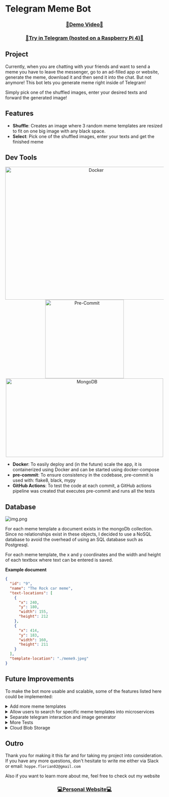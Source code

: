 # Telegram Meme Bot


<h3 align="center"><a href="https://www.youtube.com/watch?v=99mFfEvAQO4">🎥Demo Video🎥</a></h3>

<h3 align="center"><a href="https://t.me/jetbrains_challenge_bot">🤖Try in Telegram (hosted on  a Raspberry Pi 4)🤖</a></h3>

## Project
Currently, when you are chatting with your friends and want to send a meme
you have to leave the messenger, go to an ad-filled app or website, generate the meme, download it
and then send it into the chat. But not anymore! This bot lets you generate meme right inside of Telegram!

Simply pick one of the shuffled images, enter your desired texts and forward the generated image!

## Features

- **Shuffle**: Creates an image where 3 random meme templates are resized to fit on one big image with any black space.
- **Select**: Pick one of the shuffled images, enter your texts and get the finished meme

## Dev Tools
<p align="center">
  <img src="https://logos-world.net/wp-content/uploads/2021/02/Docker-Logo-2015-2017.png" alt="Docker" width="562.5" height="421.875">
<img src="https://pre-commit.com/logo.svg" alt="Pre-Commit" width="250" height="250">
<img src="https://cdn.invicti.com/statics/img/drive/h2jfrvzrbyh1yff2n3wfu2hkqqps6x_uvqo.png" alt="MongoDB" width="500" height="250">
</p>

- **Docker**: To easily deploy and (in the future) scale the app, it is containerized using Docker and can be started
using docker-compose
- **pre-commit**: To ensure consistency in the codebase, pre-commit is used with: flake8, black, mypy
- **GitHub Actions**: To test the code at each commit, a GitHub actions pipeline was created that executes pre-commit
and runs all the tests

## Database
![img.png](https://upload.wikimedia.org/wikipedia/commons/9/93/MongoDB_Logo.svg)

For each meme template a document exists in the mongoDb collection. Since no relationships
exist in these objects, I decided to use a NoSQL database to avoid the overhead of using an SQL database such as Postgresql.

For each meme template, the x and y coordinates and the width and height of each
textbox where text can be entered is saved.

**Example document**


```json
{
  "id": "9",
  "name": "The Rock car meme",
  "text-locations": [
    {
      "x": 240,
      "y": 180,
      "width": 155,
      "height": 212
    },
    {
      "x": 414,
      "y": 183,
      "width": 160,
      "height": 211
    }
  ],
  "template-location": "./meme9.jpeg"
}
```

## Future Improvements
To make the bot more usable and scalable, some of the features listed here
could be implemented:

 <details>
  <summary>Add more meme templates</summary>

    Currently there are only 10 meme templates in the database.
    More templates should be added to give the user more options to choose from.
 </details>



 <details>
  <summary>Allow users to search for specific meme templates into microservices</summary>

    Currently the user has to call /shuffle until he finds a meme template that fits his needs.
    To avoid this, a feature could be added to let users search for specific templates
 </details>



 <details>
  <summary>Separate telegram interaction and image generator</summary>

    The part of the code that generates the code could be moved out into a separate
    docker container, to be able to scale it independetly without creating more instances of the
    container that interacts with the Telegram API.
 </details>

 <details>
  <summary>More Tests</summary>

    Tests for test ```ImageShuffler``` class have already been added. But
    of course more tests for the other classes could be added to improve the project
 </details>

 <details>
  <summary>Cloud Blob Storage</summary>

    Currently all the templates and created memes are saved on the host server, which adds
    additional workload on a single machine. To prevent this and use more storage, a cloud service
    such as AWS S3 Cloud Storage could be used to save the images in the cloud.
 </details>

## Outro
Thank you for making it this far and for taking my project into consideration.
If you have any more questions, don't hesitate to write me either via Slack or email:
 `hoppe.florian02@gmail.com`

Also if you want to learn more about me, feel free to check out my website
<h3 align="center">
  <a href="https://www.flohop.com/" target="_blank">💻Personal Website💻</a>
</h3>
